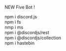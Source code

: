 NEW Five Bot !

npm i discord.js\
npm i fs\
nmp i ms\
npm i @discordjs/rest\
npm i @discordjs/collection\
npm i hastebin